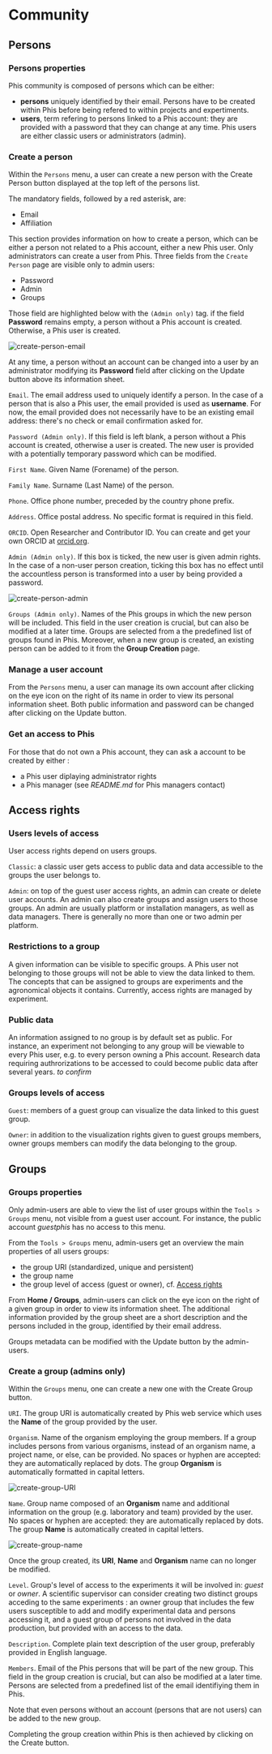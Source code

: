 # Community

## Persons

### Persons properties
Phis community is composed of persons which can be either:

- **persons** uniquely identified by their email. Persons have to be created within Phis before being refered to within projects and expertiments.
- **users**, term refering to persons linked to a Phis account: they are provided with a password that they can change at any time. Phis users are either classic users or administrators (admin).

### Create a person
Within the `Persons` menu, a user can create a new person with the
<span class="btn btn-success">Create Person</span> button displayed at the top left of the persons list.

The mandatory fields, followed by a red asterisk, are:

- Email
- Affiliation

This section provides information on how to create a person, which can be either a person not related to a Phis account, either a new Phis user.
Only administrators can create a user from Phis.
Three fields from the `Create Person` page are visible only to admin users:

- Password
- Admin
- Groups

Those field are highlighted below with the `(Admin only)` tag.
if the field **Password** remains empty, a person without a Phis account is created.
Otherwise, a Phis user is created.

![create-person-email](img/create-person_email.png)

At any time, a person without an account can be changed into a user by an administrator modifying its **Password** field after clicking on the <span class="btn btn-primary">Update</span> button above its information sheet.

`Email`. The email address used to uniquely identify a person.
In the case of a person that is also a Phis user, the email provided is used as **username**.
For now, the email provided does not necessarily have to be an existing email address: there's no check or email confirmation asked for.

`Password (Admin only)`.
If this field is left blank, a person without a Phis account is created, otherwise a user is created.
The new user is provided with a potentially temporary password which can be modified.

`First Name`. Given Name (Forename) of the person.

`Family Name`. Surname (Last Name) of the person.

`Phone`. Office phone number, preceded by the country phone prefix.

`Address`. Office postal address.
No specific format is required in this field.

`ORCID`. Open Researcher and Contributor ID.
You can create and get your own ORCID at [orcid.org](https://orcid.org/).

`Admin (Admin only)`.
If this box is ticked, the new user is given admin rights.
In the case of a non-user person creation, ticking this box has no effect until the accountless person is transformed into a user by being provided a password.

![create-person-admin](img/create-person_admin.png)

`Groups (Admin only)`.
Names of the Phis groups in which the new person will be included.
This field in the user creation is crucial, but can also be modified at a later time.
Groups are selected from a the predefined list of groups found in Phis.
Moreover, when a new group is created, an existing person can be added to it from the **Group Creation** page.

### Manage a user account
From the `Persons` menu, a user can manage its own account after clicking on the eye icon on the right of its name in order to view its personal information sheet.
Both public information and password can be changed after clicking on the <span class="btn btn-primary">Update</span> button.

### Get an access to Phis
For those that do not own a Phis account, they can ask a account to be created by either :

- a Phis user diplaying administrator rights
- a Phis manager (see *README.md* for Phis managers contact)

## Access rights

### Users levels of access
User access rights depend on users groups.

`Classic`: a classic user gets access to public data and data accessible to the groups the user belongs to.

`Admin`: on top of the guest user access rights, an admin can create or delete user accounts.
An admin can also create groups and assign users to those groups.
An admin are usually platform or installation managers, as well as data managers.
There is generally no more than one or two admin per platform.

### Restrictions to a group
A given information can be visible to specific groups. A Phis user not belonging to those groups will not be able to view the data linked to them.
The concepts that can be assigned to groups are experiments and the agronomical objects it contains.
Currently, access rights are managed by experiment.

### Public data
An information assigned to no group is by default set as public. For instance, an experiment not belonging to any group will be viewable to every Phis user, e.g. to every person owning a Phis account.
Research data requiring authrorizations to be accessed to could become public data after several years. *to confirm*

### Groups levels of access
`Guest`: members of a guest group can visualize the data linked to this guest group.

`Owner`: in addition to the visualization rights given to guest groups members, owner groups members can modify the data belonging to the group.

## Groups

### Groups properties
Only admin-users are able to view the list of user groups within the `Tools > Groups` menu, not visible from a guest user account.
For instance, the public account *guestphis* has no access to this menu.

From the `Tools > Groups` menu, admin-users get an overview the main properties of all users groups:

- the group URI (standardized, unique and persistent)
- the group name
- the group level of access (guest or owner), cf. [Access rights](../community/#access-rights)

From **Home / Groups**, admin-users can click on the eye icon on the right of a given group in order to view its information sheet.
The additional information provided by the group sheet are a short description and the persons included in the group, identified by their email address.

Groups metadata can be modified with the <span class="btn btn-primary">Update</span> button by the admin-users.

### Create a group (admins only)
Within the `Groups` menu, one can create a new one with the
<span class="btn btn-success">Create Group</span> button.

`URI`. The group URI is automatically created by Phis web service which uses the **Name** of the group provided by the user.

`Organism`. Name of the organism employing the group members.
If a group includes persons from various organisms, instead of an organism name, a project name, or else, can be provided.
No spaces or hyphen are accepted: they are automatically replaced by dots.
The group **Organism** is automatically formatted in capital letters.

![create-group-URI](img/create-group_URI.png)

`Name`. Group name composed of an **Organism** name and additional information on the group (e.g. laboratory and team) provided by the user.
No spaces or hyphen are accepted: they are automatically replaced by dots.
The group **Name** is automatically created in capital letters.

![create-group-name](img/create-group_name.png)

Once the group created, its **URI**, **Name** and **Organism** name can no longer be modified.

`Level`. Group's level of access to the experiments it will be involved in: *guest* or *owner*.
A scientific supervisor can consider creating two distinct groups acceding to the same experiments : an owner group that includes the few users susceptible to add and modify experimental data and persons accessing it, and a guest group of persons not involved in the data production, but provided with an access to the data.

`Description`. Complete plain text description of the user group, preferably provided in English language.

`Members`. Email of the Phis persons that will be part of the new group.
This field in the group creation is crucial, but can also be modified at a later time.
Persons are selected from a predefined list of the email identifiying them in Phis.

Note that even persons without an account (persons that are not users) can be added to the new group.

Completing the group creation within Phis is then achieved by clicking on the <span class="btn btn-success">Create</span> button.
